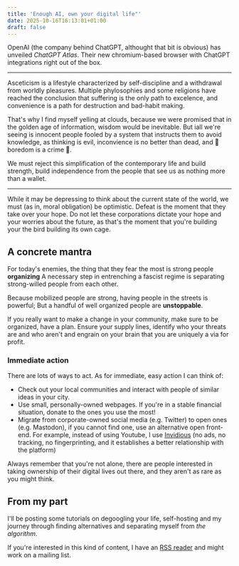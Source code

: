 ```yaml
---
title: 'Enough AI, own your digital life"'
date: 2025-10-16T16:13:01+01:00
draft: false
---
```


OpenAI (the company behind ChatGPT, althought that bit is obvious) has
unveiled _ChatGPT Atlas_. Their new chromium-based browser with ChatGPT
integrations right out of the box.

---

Asceticism is a lifestyle characterized by self-discipline and a withdrawal
from worldly pleasures. Multiple phylosophies and some religions have reached
the conclusion that suffering is the only path to excelence, and convenience
is a path for destruction and bad-habit making.

That's why I find myself yelling at clouds, because we were promised that in
the golden age of information, wisdom would be inevitable. But iall we're seeing
is innocent people fooled by a system that instructs them to avoid knowledge,
as thinking is evil, inconvience is no better than dead, and 🎵 boredom is a crime 🎵.

We must reject this simplification of the contemporary life and build strength,
build independence from the people that see us as nothing more than a wallet.

---

While it may be depressing to think about the current state of the world, we must
(as in, moral obligation) be optimistic. Defeat is the moment that they
take over your hope. Do not let these corporations dictate your hope and
your worries about the future, as that's the moment that you're building your
the bird building its own cage.

## A concrete mantra

For today's enemies, the thing that they fear the most is strong people **organizing**
A necessary step in entrenching a fascist regime is separating strong-willed people
from each other.

Because mobilized people are strong, having people in the streets
is powerful; But a handful of well organized people are **unstoppable**.

If you really want to make a change in your community, make sure to be organized, have
a plan. Ensure your supply lines, identify who your threats are and who aren't and
engrain on your brain that you are uniquely a via for profit.

### Immediate action

There are lots of ways to act. As for immediate, easy action I can think of:

- Check out your local communities and interact with people of similar ideas in your city.
- Use small, personally-owned webpages. If you're in a stable financial situation, donate to the ones you use the most!
- Migrate from corporate-owned social media (e.g. Twitter) to open ones (e.g. Mastodon),
if you cannot find one, use an alternative open front-end. For example, instead of using Youtube,
I use [Invidious](https://invidious.io) (no ads, no tracking, no fingerprinting, and it establishes a better
relationship with the platform)

Always remember that you're not alone, there are people interested in
taking ownership of their digital lives out there, and they aren't as rare as
you might think.

## From my part

I'll be posting some tutorials on degoogling your life, self-hosting and
my journey through finding alternatives and separating myself from
_the algorithm_.

If you're interested in this kind of content, I have an [RSS reader](https://blog.goose.love/index.xml)
and might work on a mailing list.

